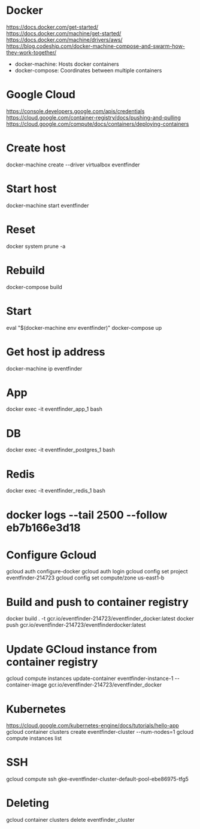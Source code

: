 # Docker
https://docs.docker.com/get-started/
https://docs.docker.com/machine/get-started/
https://docs.docker.com/machine/drivers/aws/
https://blog.codeship.com/docker-machine-compose-and-swarm-how-they-work-together/
* docker-machine: Hosts docker containers
* docker-compose: Coordinates between multiple containers

# Google Cloud
https://console.developers.google.com/apis/credentials
https://cloud.google.com/container-registry/docs/pushing-and-pulling
https://cloud.google.com/compute/docs/containers/deploying-containers

# Create host
docker-machine create --driver virtualbox eventfinder

# Start host
docker-machine start eventfinder

# Reset
docker system prune -a

# Rebuild
docker-compose build

# Start
eval "$(docker-machine env eventfinder)"
docker-compose up

# Get host ip address
docker-machine ip eventfinder

# App
docker exec -it eventfinder_app_1 bash

# DB
docker exec -it eventfinder_postgres_1 bash

# Redis
docker exec -it eventfinder_redis_1 bash

# docker logs --tail 2500 --follow eb7b166e3d18

# Configure Gcloud
gcloud auth configure-docker
gcloud auth login
gcloud config set project eventfinder-214723
gcloud config set compute/zone us-east1-b

# Build and push to container registry
docker build . -t gcr.io/eventfinder-214723/eventfinder_docker:latest
docker push gcr.io/eventfinder-214723/eventfinderdocker:latest

# Update GCloud instance from container registry
gcloud compute instances update-container eventfinder-instance-1 --container-image gcr.io/eventfinder-214723/eventfinder_docker

# Kubernetes
https://cloud.google.com/kubernetes-engine/docs/tutorials/hello-app
gcloud container clusters create eventfinder-cluster --num-nodes=1
gcloud compute instances list

# SSH
gcloud compute ssh gke-eventfinder-cluster-default-pool-ebe86975-tfg5

# Deleting
gcloud container clusters delete eventfinder_cluster
